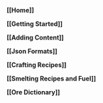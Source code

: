 __[[Home]]__

__[[Getting Started]]__

__[[Adding Content]]__

__[[Json Formats]]__

__[[Crafting Recipes]]__

__[[Smelting Recipes and Fuel]]__

__[[Ore Dictionary]]__